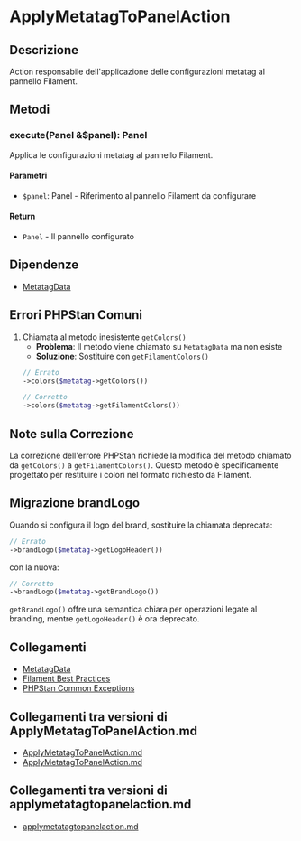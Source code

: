 # ApplyMetatagToPanelAction

## Descrizione
Action responsabile dell'applicazione delle configurazioni metatag al pannello Filament.

## Metodi
### execute(Panel &$panel): Panel
Applica le configurazioni metatag al pannello Filament.

#### Parametri
- `$panel`: Panel - Riferimento al pannello Filament da configurare

#### Return
- `Panel` - Il pannello configurato

## Dipendenze
- [MetatagData](../../datas/MetatagData.md)

## Errori PHPStan Comuni
1. Chiamata al metodo inesistente `getColors()`
   - **Problema**: Il metodo viene chiamato su `MetatagData` ma non esiste
   - **Soluzione**: Sostituire con `getFilamentColors()`
   ```php
   // Errato
   ->colors($metatag->getColors())
   
   // Corretto
   ->colors($metatag->getFilamentColors())
   ```

## Note sulla Correzione
La correzione dell'errore PHPStan richiede la modifica del metodo chiamato da `getColors()` a `getFilamentColors()`. Questo metodo è specificamente progettato per restituire i colori nel formato richiesto da Filament.

## Migrazione brandLogo
Quando si configura il logo del brand, sostituire la chiamata deprecata:
```php
// Errato
->brandLogo($metatag->getLogoHeader())
```
con la nuova:
```php
// Corretto
->brandLogo($metatag->getBrandLogo())
```
`getBrandLogo()` offre una semantica chiara per operazioni legate al branding, mentre `getLogoHeader()` è ora deprecato.

## Collegamenti
- [MetatagData](../../datas/MetatagData.md)
- [Filament Best Practices](../../FILAMENT-BEST-PRACTICES.md)
- [PHPStan Common Exceptions](../../PHPSTAN-COMMON-EXCEPTIONS.md) 
## Collegamenti tra versioni di ApplyMetatagToPanelAction.md
* [ApplyMetatagToPanelAction.md](../../../Xot/docs/actions/ApplyMetatagToPanelAction.md)
* [ApplyMetatagToPanelAction.md](../../../Xot/docs/actions/panel/ApplyMetatagToPanelAction.md)


## Collegamenti tra versioni di applymetatagtopanelaction.md
* [applymetatagtopanelaction.md](../applymetatagtopanelaction.md)
